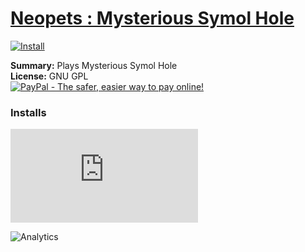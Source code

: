 # [Neopets : Mysterious Symol Hole](.)

[![Install](../../resources/image/install_button.jpg)](../../../../raw/master/scripts/Neopets_Mysterious_Symol_Hole/28363.user.js)

**Summary:** Plays Mysterious Symol Hole<br />
**License:** GNU GPL<br />
[![PayPal - The safer, easier way to pay online!](https://www.paypalobjects.com/en_US/i/btn/btn_donate_SM.gif "PayPal - The safer, easier way to pay online!")](https://goo.gl/DNfg2w)


### Installs
![Daily installs](http://gm.wesley.eti.br/count.php?id=scripts/Neopets_Mysterious_Symol_Hole/28363.user.js&type=image)

![Analytics](https://ga-beacon.appspot.com/UA-462297-6/master/Neopets_Mysterious_Symol_Hole?pixel)

